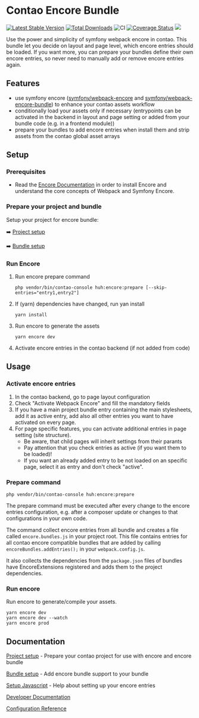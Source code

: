 # Contao Encore Bundle
[![Latest Stable Version](https://img.shields.io/packagist/v/heimrichhannot/contao-encore-bundle.svg)](https://packagist.org/packages/heimrichhannot/contao-encore-bundle)
[![Total Downloads](https://img.shields.io/packagist/dt/heimrichhannot/contao-encore-bundle.svg)](https://packagist.org/packages/heimrichhannot/contao-encore-bundle)
![CI](https://github.com/heimrichhannot/contao-encore-bundle/workflows/CI/badge.svg)
[![Coverage Status](https://coveralls.io/repos/github/heimrichhannot/contao-encore-bundle/badge.svg?branch=master)](https://coveralls.io/github/heimrichhannot/contao-encore-bundle?branch=master)
![](https://img.shields.io/badge/PHPStan-level%203-brightgreen.svg?style=flat)

Use the power and simplicity of symfony webpack encore in contao. This bundle let you decide on layout and page level, which encore entries should be loaded. If you want more, you can prepare your bundles define their own encore entries, so never need to manually add or remove encore entries again.

## Features
- use symfony encore ([symfony/webpack-encore](https://github.com/symfony/webpack-encore) and [symfony/webpack-encore-bundle](https://github.com/symfony/webpack-encore-bundle)) to enhance your contao assets workflow
- conditionally load your assets only if necessary (entrypoints can be activated in the backend in layout and page setting or added from your bundle code (e.g. in a frontend module))
- prepare your bundles to add encore entries when install them and strip assets from the contao global asset arrays


## Setup


### Prerequisites

* Read the [Encore Documentation](https://symfony.com/doc/current/frontend.html) in order to install Encore and understand the core concepts of Webpack and Symfony Encore.

### Prepare your project and bundle

Setup your project for encore bundle: 

:arrow_right:	[Project setup](docs/setup_project.md)

:arrow_right:	[Bundle setup](docs/setup_bundle.md)


### Run Encore

1. Run encore prepare command

       php vendor/bin/contao-console huh:encore:prepare [--skip-entries="entry1,entry2"]

1. If (yarn) dependencies have changed, run yan install

       yarn install

1. Run encore to generate the assets

       yarn encore dev

1. Activate encore entries in the contao backend (if not added from code)

## Usage

### Activate encore entries

1. In the contao backend, go to page layout configuration
1. Check "Activate Webpack Encore" and fill the mandatory fields
1. If you have a main project bundle entry containing the main stylesheets, add it as active entry, add also all other entries you want to have activated on every page. 
1. For page specific features, you can activate additional entries in page setting (site structure).
    * Be aware, that child pages will inherit settings from their parants
    * Pay attention that you check entries as active (if you want them to be loaded)!
    * If you want an already added entry to be not loaded on an specific page, select it as entry and don't check "active".

### Prepare command

    php vendor/bin/contao-console huh:encore:prepare

The prepare command must be executed after every change to the encore entries configuration, e.g. after a composer update or changes to that configurations in your own code. 

The command collect encore entries from all bundle and creates a file  called `encore.bundles.js` in your project root.
This file contains entries for all contao encore compatible bundles that are added by calling `encoreBundles.addEntries();` in your `webpack.config.js`.

It also collects the dependencies from the `package.json` files of bundles have EncoreExtensions registered and adds them to the project dependencies.

### Run encore

Run encore to generate/compile your assets. 

    yarn encore dev 
    yarn encore dev --watch 
    yarn encore prod

## Documentation

[Project setup](docs/setup_project.md) - Prepare your contao project for use with encore and encore bundle

[Bundle setup](docs/setup_bundle.md) - Add encore bundle support to your bundle

[Setup Javascript](docs/setup_javascript.md) - Help about setting up your encore entries

[Developer Documentation](docs/developers.md)

[Configuration Reference](docs/configuration.md)
